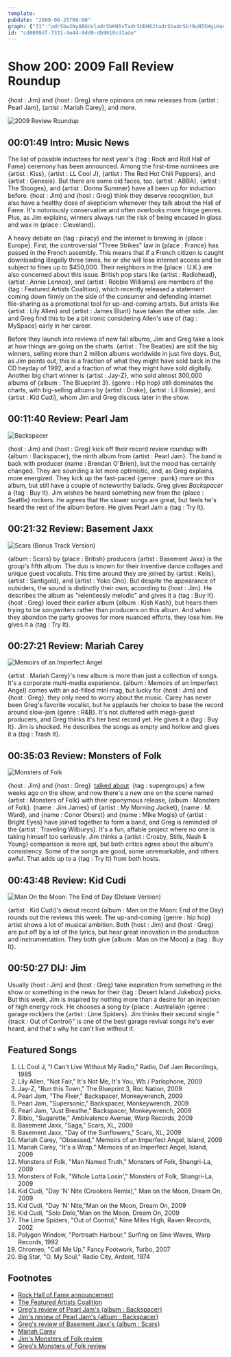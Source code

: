 ```yaml
---
template: 
pubdate: "2009-09-25T00:00"
graph: {"31":"adrSbw2NyABGUvladrSbKHSvTadrSbDH8JtadrSbadrSbt9uN5SHgLHadrSbYXLiiadrSbFFjBvadrSbUf6t6eRZOc1p46QN1aqE1p46QH23bC1p46QBMRuh1p46QVpyYj1p46QWcmqfN1aqEUf6t6H23bCUf6t6BMRuhUf6t6SKKYyVpyYjT2Roehqi2T3TmBdhqi2T3TmBd8Bwke3TmBdY6cGN3PR2P3TmBd","210":"3PR2P3TmBd3PR2P8NYeX8NYeX97qip97qipX6cfd97qipBHm1G","JG":"X6cfddhnxe97qipBHm1GSByonWB8qv97qipWB8qvBLsPGWB8qvWB8qvsCaCrWB8qvdhnxeSByonak4bn","ZW":"HmKxZdhnxeHmKxZVHjGq97qipHmKxZ10BIBVHjGqVHjGqa69ovMOPVCVHjGqPrWSZVHjGqRFDSDVHjGq97qipX6cfdBHm1Gdhnxe","19L":"jgZXVsrkSnBQsAMsrkSn97qipsrkSnBQsAMX6cfd97qipBHm1G","1MF":"60CdMnrVZL60CdMVyRys60CdMWfFgF60CdM7Jnbg60CdMSxHEB","2C3":"X6cfdqYVo9qYVo9zAlylCeFP8SMQTZBJK8KSMQTZSMQTZzAlyl"}
id: "cd8099df-7331-4e44-9dd9-db9918cd1ade"
---
```






# Show 200: 2009 Fall Review Roundup

{host : Jim} and {host : Greg} share opinions on new releases from {artist : Pearl Jam}, {artist : Mariah Carey}, and more.

![2009 Review Roundup](http://farm5.staticflickr.com/4026/4410391677_0b95e788e2_o.jpg)



## 00:01:49 Intro: Music News

The list of possible inductees for next year's {tag : Rock and Roll Hall of Fame} ceremony has been announced. Among the first-time nominees are {artist : Kiss}, {artist : LL Cool J}, {artist : The Red Hot Chili Peppers}, and {artist : Genesis}. But there are some old faces, too. {artist : ABBA}, {artist : The Stooges}, and {artist : Donna Summer} have all been up for induction before. {host : Jim} and {host : Greg} think they deserve recognition, but also have a healthy dose of skepticism whenever they talk about the Hall of Fame. It's notoriously conservative and often overlooks more fringe genres. Plus, as Jim explains, winners always run the risk of being encased in glass and wax in {place : Cleveland}.

A heavy debate on {tag : piracy} and the internet is brewing in {place : Europe}. First, the controversial "Three Strikes" law in {place : France} has passed in the French assembly. This means that if a French citizen is caught downloading illegally three times, he or she will lose internet access and be subject to fines up to $450,000. Their neighbors in the {place : U.K.} are also concerned about this issue. British pop stars like {artist : Radiohead}, {artist : Annie Lennox}, and {artist : Robbie Williams} are members of the {tag : Featured Artists Coalition}, which recently released a statement coming down firmly on the side of the consumer and defending internet file-sharing as a promotional tool for up-and-coming artists. But artists like {artist : Lily Allen} and {artist : James Blunt} have taken the other side. Jim and Greg find this to be a bit ironic considering Allen's use of {tag : MySpace} early in her career.

Before they launch into reviews of new fall albums, Jim and Greg take a look at how things are going on the charts. {artist : The Beatles} are still the big winners, selling more than 2 million albums worldwide in just five days. But, as Jim points out, this is a fraction of what they might have sold back in the CD heyday of 1992, and a fraction of what they might have sold digitally. Another big chart winner is {artist : Jay-Z}, who sold almost 300,000 albums of {album : The Blueprint 3}. {genre : Hip hop} still dominates the charts, with big-selling albums by {artist : Drake}, {artist : Lil Boosie}, and {artist : Kid Cudi}, whom Jim and Greg discuss later in the show.



## 00:11:40 Review: Pearl Jam

![Backspacer](https://static.soundopinions.org/assets/200/JG0.jpg)

{host : Jim} and {host : Greg} kick off their record review roundup with {album : Backspacer}, the ninth album from {artist : Pearl Jam}. The band is back with producer {name : Brendan O'Brien}, but the mood has certainly changed. They are sounding a lot more optimistic, and, as Greg explains, more energized. They kick up the fast-paced {genre : punk} more on this album, but still have a couple of noteworthy ballads. Greg gives *Backspacer* a {tag : Buy It}. Jim wishes he heard something new from the {place : Seattle} rockers. He agrees that the slower songs are great, but feels he's heard the rest of the album before. He gives Pearl Jam a {tag : Try It}.



## 00:21:32 Review: Basement Jaxx

![Scars (Bonus Track Version)](https://static.soundopinions.org/assets/200/ZW0.jpg)

{album : Scars} by {place : British} producers {artist : Basement Jaxx} is the group's fifth album. The duo is known for their inventive dance collages and unique guest vocalists. This time around they are joined by {artist : Kelis}, {artist : Santigold}, and {artist : Yoko Ono}. But despite the appearance of outsiders, the sound is distinctly their own, according to {host : Jim}. He describes the album as "relentlessly melodic" and gives it a {tag : Buy It}. {host : Greg} loved their earlier album {album : Kish Kash}, but hears them trying to be songwriters rather than producers on this album. And when they abandon the party grooves for more nuanced efforts, they lose him. He gives it a {tag : Try It}.



## 00:27:21 Review: Mariah Carey

![Memoirs of an Imperfect Angel](https://static.soundopinions.org/assets/200/19L0.jpg)

{artist : Mariah Carey}'s new album is more than just a collection of songs. It's a corporate multi-media experience. {album : Memoirs of an Imperfect Angel} comes with an ad-filled mini mag, but lucky for {host : Jim} and {host : Greg}, they only need to worry about the music. Carey has never been Greg's favorite vocalist, but he applauds her choice to base the record around slow-jam {genre : R&B}. It's not cluttered with mega-guest producers, and Greg thinks it's her best record yet. He gives it a {tag : Buy It}. Jim is shocked. He describes the songs as empty and hollow and gives it a {tag : Trash It}.



## 00:35:03 Review: Monsters of Folk

![Monsters of Folk](https://static.soundopinions.org/assets/200/1MF0.jpg)

{host : Jim} and {host : Greg}  [talked about](/show/194/)  {tag : supergroups} a few weeks ago on the show, and now there's a new one on the scene named {artist : Monsters of Folk} with their eponymous release, {album : Monsters of Folk}. {name : Jim James} of {artist : My Morning Jacket}, {name : M. Ward}, and {name : Conor Oberst} and {name : Mike Mogis} of {artist : Bright Eyes} have joined together to form a band, and Greg is reminded of the {artist : Traveling Wilburys}. It's a fun, affable project where no one is taking himself too seriously. Jim thinks a {artist : Crosby, Stills, Nash & Young} comparison is more apt, but both critics agree about the album's consistency. Some of the songs are good, some unremarkable, and others awful. That adds up to a {tag : Try It} from both hosts.



## 00:43:48 Review: Kid Cudi

![Man On the Moon: The End of Day (Deluxe Version)](https://static.soundopinions.org/assets/200/2100.jpg)

{artist : Kid Cudi}'s debut record {album : Man on the Moon: End of the Day} rounds out the reviews this week. The up-and-coming {genre : hip hop} artist shows a lot of musical ambition. Both {host : Jim} and {host : Greg} are put off by a lot of the lyrics, but hear great innovation in the production and instrumentation. They both give {album : Man on the Moon} a {tag : Buy It}.



## 00:50:27 DIJ: Jim

Usually {host : Jim} and {host : Greg} take inspiration from something in the show or something in the news for their {tag : Desert Island Jukebox} picks. But this week, Jim is inspired by nothing more than a desire for an injection of high energy rock. He chooses a song by {place : Australia}n {genre : garage rock}ers the {artist : Lime Spiders}. Jim thinks their second single "{track : Out of Control}" is one of the best garage revival songs he's ever heard, and that's why he can't live without it.



## Featured Songs

1. LL Cool J, "I Can't Live Without My Radio," Radio, Def Jam Recordings, 1985
2. Lily Allen, "Not Fair," It's Not Me, It's You, Wb / Parlophone, 2009
3. Jay-Z, "Run this Town," The Blueprint 3, Roc Nation, 2009
4. Pearl Jam, "The Fixer," Backspacer, Monkeywrench, 2009
5. Pearl Jam, "Supersonic," Backspacer, Monkeywrench, 2009
6. Pearl Jam, "Just Breathe," Backspacer, Monkeywrench, 2009
7. Bibio, "Sugarette," Ambivalence Avenue, Warp Records, 2009
8. Basement Jaxx, "Saga," Scars, XL, 2009
9. Basement Jaxx, "Day of the Sunflowers," Scars, XL, 2009
10. Mariah Carey, "Obsessed," Memoirs of an Imperfect Angel, Island, 2009
11. Mariah Carey, "It's a Wrap," Memoirs of an Imperfect Angel, Island, 2009
12. Monsters of Folk, "Man Named Truth," Monsters of Folk, Shangri-La, 2009
13. Monsters of Folk, "Whole Lotta Losin'," Monsters of Folk, Shangri-La, 2009
14. Kid Cudi, "Day 'N' Nite (Crookers Remix)," Man on the Moon, Dream On, 2009
15. Kid Cudi, "Day 'N' Nite,"Man on the Moon, Dream On, 2009
16. Kid Cudi, "Solo Dolo,"Man on the Moon, Dream On, 2009
17. The Lime Spiders, "Out of Control," Nine Miles High, Raven Records, 2002
18. Polygon Window, "Portreath Harbour," Surfing on Sine Waves, Warp Records, 1992
19. Chromeo, "Call Me Up," Fancy Footwork, Turbo, 2007
20. Big Star, "O, My Soul," Radio City, Ardent, 1974



## Footnotes

- [Rock Hall of Fame announcement](http://www.reuters.com/article/2009/09/23/us-rockhall-idUSTRE58M77320090923)
- [The Featured Artists Coalition](http://news.bbc.co.uk/2/hi/entertainment/8270946.stm)
- [Greg's review of Pearl Jam's {album : Backspacer}](http://articles.chicagotribune.com/2009-09-22/entertainment/0909220126_1_pearl-jam-backspacer-ninth-studio-album)
- [Jim's review of Pearl Jam's {album : Backspacer}](http://voices.suntimes.com/arts-entertainment/music/pearl-jam-backspacer-monkeywre/)
- [Greg's review of Basement Jaxx's {album : Scars}](http://articles.chicagotribune.com/2009-09-24/entertainment/0909240222_1_felix-buxton-basement-jaxx-simon-ratcliffe)
- [Mariah Carey](http://www.mariahcarey.com/)
- [Jim's Monsters of Folk review](http://voices.suntimes.com/arts-entertainment/music/monsters-of-folk-monsters-of-f/)
- [Greg's Monsters of Folk review](http://articles.chicagotribune.com/2009-09-23/entertainment/0909230206_1_monsters-mike-mogis-distinctive-voice-and-tone)